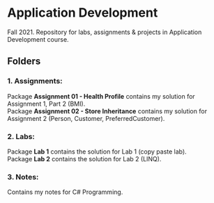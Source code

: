 # Application Development
Fall 2021. Repository for labs, assignments & projects in Application Development course.

## Folders

### 1. Assignments:

<p>
    Package <b>Assignment 01 - Health Profile</b> contains my solution for Assignment 1, Part 2 (BMI). <br>
    Package <b>Assignment 02 - Store Inheritance</b> contains my solution for Assignment 2 (Person, Customer, PreferredCustomer). <br>
</p>

### 2. Labs:

<p>
    Package <b>Lab 1</b> contains the solution for Lab 1 (copy paste lab). <br>
    Package <b>Lab 2</b> contains the solution for Lab 2 (LINQ). <br>
</p>

### 3. Notes:

<p> 
    Contains my notes for C# Programming.
</p>